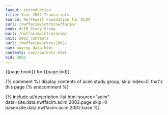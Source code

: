 ```yaml
---
layout: introduction
title: Year 2002 Transcripts
source: Northwest Foundation for ACIM
surl: /nwffacim/intro/nwffacim/
book: ACIM Study Group
burl: /nwffacim/intro/acim/
unit: 2002 Contents
uurl: /nwffacim/intro/2002/
nav: nav/np-data.html
contents: nav/contents.html
bid: 2002
---
```


{{page.book}} for {{page.bid}}.

{% comment %}
display contents of acim study group, skip index=0, that's this page
{% endcomment %}

{% include ui/description-list.html source="acim"
data=site.data.nwffacim.acim.2002.page skip=0
base=site.data.nwffacim.acim.2002.base %}

